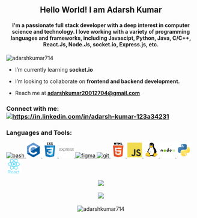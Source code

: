 <h2 align="center">Hello World! I am Adarsh Kumar</h2>
<h4 align="center">
I'm a passionate full stack developer with a deep interest in computer science and technology. I love working with a variety of programming languages and frameworks, including Javascipt, Python, Java, C/C++, React.Js, Node.Js, socket.io, Express.js, etc.
</h4>

<p align="left"> <img src="https://komarev.com/ghpvc/?username=adarshkumar714&label=Profile%20views&color=0e75b6&style=flat" alt="adarshkumar714" /> </p>

<!-- <p align="left"> <a href="https://github.com/ryo-ma/github-profile-trophy"><img src="https://github-profile-trophy.vercel.app/?username=adarshkumar714" alt="adarshkumar714" /></a> </p> -->

<!-- <p align="left"> <a href="https://twitter.com/" target="blank"><img src="https://img.shields.io/twitter/follow/?logo=twitter&style=for-the-badge" alt="" /></a> </p> -->

- I’m currently learning **socket.io**

- I’m looking to collaborate on **frontend and backend development.**

- Reach me at **adarshkumar20012704@gmail.com**

<h3 align="left">Connect with me:
<a href="https://linkedin.com/in/https://in.linkedin.com/in/adarsh-kumar-123a34231" target="blank"><img align="center" src="https://raw.githubusercontent.com/rahuldkjain/github-profile-readme-generator/master/src/images/icons/Social/linked-in-alt.svg" alt="https://in.linkedin.com/in/adarsh-kumar-123a34231" height="30" width="40" /></a>
</h3>

<h3 align="left">Languages and Tools:</h3>
<p align="left"> <a href="https://www.gnu.org/software/bash/" target="_blank" rel="noreferrer"> <img src="https://www.vectorlogo.zone/logos/gnu_bash/gnu_bash-icon.svg" alt="bash" width="40" height="40"/> </a> <a href="https://www.cprogramming.com/" target="_blank" rel="noreferrer"> <img src="https://raw.githubusercontent.com/devicons/devicon/master/icons/c/c-original.svg" alt="c" width="40" height="40"/> </a> <a href="https://www.w3schools.com/css/" target="_blank" rel="noreferrer"> <img src="https://raw.githubusercontent.com/devicons/devicon/master/icons/css3/css3-original-wordmark.svg" alt="css3" width="40" height="40"/> </a> <a href="https://expressjs.com" target="_blank" rel="noreferrer"> <img src="https://raw.githubusercontent.com/devicons/devicon/master/icons/express/express-original-wordmark.svg" alt="express" width="40" height="40"/> </a> <a href="https://www.figma.com/" target="_blank" rel="noreferrer"> <img src="https://www.vectorlogo.zone/logos/figma/figma-icon.svg" alt="figma" width="40" height="40"/> </a> <a href="https://git-scm.com/" target="_blank" rel="noreferrer"> <img src="https://www.vectorlogo.zone/logos/git-scm/git-scm-icon.svg" alt="git" width="40" height="40"/> </a> <a href="https://www.w3.org/html/" target="_blank" rel="noreferrer"> <img src="https://raw.githubusercontent.com/devicons/devicon/master/icons/html5/html5-original-wordmark.svg" alt="html5" width="40" height="40"/> </a> <a href="https://developer.mozilla.org/en-US/docs/Web/JavaScript" target="_blank" rel="noreferrer"> <img src="https://raw.githubusercontent.com/devicons/devicon/master/icons/javascript/javascript-original.svg" alt="javascript" width="40" height="40"/> </a> <a href="https://www.linux.org/" target="_blank" rel="noreferrer"> <img src="https://raw.githubusercontent.com/devicons/devicon/master/icons/linux/linux-original.svg" alt="linux" width="40" height="40"/> </a> <a href="https://nodejs.org" target="_blank" rel="noreferrer"> <img src="https://raw.githubusercontent.com/devicons/devicon/master/icons/nodejs/nodejs-original-wordmark.svg" alt="nodejs" width="40" height="40"/> </a> <a href="https://www.python.org" target="_blank" rel="noreferrer"> <img src="https://raw.githubusercontent.com/devicons/devicon/master/icons/python/python-original.svg" alt="python" width="40" height="40"/> </a> <a href="https://reactjs.org/" target="_blank" rel="noreferrer"> <img src="https://raw.githubusercontent.com/devicons/devicon/master/icons/react/react-original-wordmark.svg" alt="react" width="40" height="40"/> </a>
</p>


<p align='center'><a href="#"><img src="https://github-readme-stats.vercel.app/api?username=adarshkumar714&count_private=true&show_icons=true&theme=chartreuse-dark" width="400"></a></p>

<p align='center'><a href="#"><img src="https://github-readme-stats.vercel.app/api/top-langs/?username=adarshkumar714&count_private=true&layout=compact&theme=highcontrast" width="335"></a></p>

<p align='center'><img align="center" src="https://github-readme-streak-stats.herokuapp.com/?user=adarshkumar714&theme=dark&background=000000" alt="adarshkumar714" /></p>
